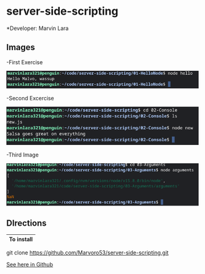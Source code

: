 # server-side-scripting

*Developer: Marvin Lara
## Images
-First Exercise

![](Images/first.png)

-Second Excercise

![](Images/second.png)

-Third Image

![](Images/third.png)


## DIrections

**To install** |
---------------|
git clone https://github.com/Marvoro53/server-side-scripting.git
 
 [See here in Github](https://github.com/Marvoro53/server-side-scripting)
